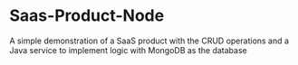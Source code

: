 # Saas-Product-Node
A simple demonstration of a SaaS product with the CRUD operations and a Java service to implement logic with MongoDB as the database
